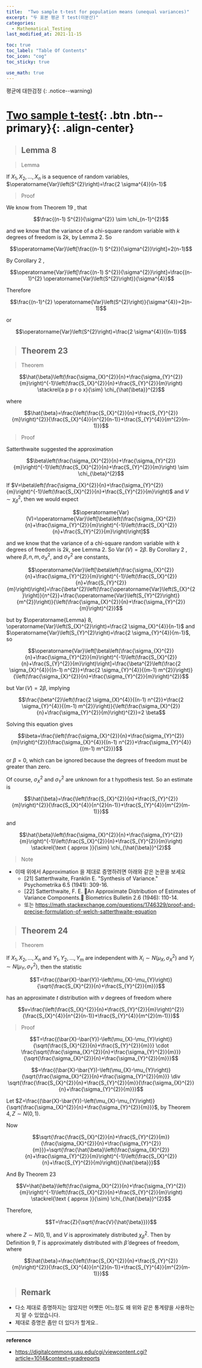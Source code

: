 ```yaml
---
title:  "Two sample t-test for population means (unequal variances)"
excerpt: "두 표본 평균 T test(이분산)"
categories:
  - Mathematical_Testing
last_modified_at: 2021-11-15

toc: true
toc_label: "Table Of Contents"
toc_icon: "cog"
toc_sticky: true

use_math: true
---
```


 평균에 대한검정
{: .notice--warning}

# [Two sample t-test](#link){: .btn .btn--primary}{: .align-center}

> ## Lemma 8 

> Lemma

If $X_{1}, X_{2}, \ldots, X_{n}$ is a sequence of random variables, $\operatorname{Var}\left(S^{2}\right)=\frac{2 \sigma^{4}}{n-1}$

> Proof 

We know from Theorem 19 , that

$$\frac{(n-1) S^{2}}{\sigma^{2}} \sim \chi_{n-1}^{2}$$

and we know that the variance of a chi-square random variable with $k$ degrees of freedom is $2 k$, by Lemma 2. So

$$\operatorname{Var}\left[\frac{(n-1) S^{2}}{\sigma^{2}}\right]=2(n-1)$$

By Corollary 2 ,

$$\operatorname{Var}\left[\frac{(n-1) S^{2}}{\sigma^{2}}\right]=\frac{(n-1)^{2} \operatorname{Var}\left(S^{2}\right)}{\sigma^{4}}$$

Therefore

$$\frac{(n-1)^{2} \operatorname{Var}\left(S^{2}\right)}{\sigma^{4}}=2(n-1)$$

or

$$\operatorname{Var}\left(S^{2}\right)=\frac{2 \sigma^{4}}{(n-1)}$$

> ## Theorem 23

> Theorem

$$\hat{\beta}\left(\frac{\sigma_{X}^{2}}{n}+\frac{\sigma_{Y}^{2}}{m}\right)^{-1}\left(\frac{S_{X}^{2}}{n}+\frac{S_{Y}^{2}}{m}\right) \stackrel{a p p r o x}{\sim} \chi_{\hat{\beta}}^{2}$$

where

$$\hat{\beta}=\frac{\left(\frac{S_{X}^{2}}{n}+\frac{S_{Y}^{2}}{m}\right)^{2}}{\frac{S_{X}^{4}}{n^{2}(n-1)}+\frac{S_{Y}^{4}}{m^{2}(m-1)}}$$

> Proof

Satterthwaite suggested the approximation

$$\beta\left(\frac{\sigma_{X}^{2}}{n}+\frac{\sigma_{Y}^{2}}{m}\right)^{-1}\left(\frac{S_{X}^{2}}{n}+\frac{S_{Y}^{2}}{m}\right) \sim \chi_{\beta}^{2}$$

If $V=\beta\left(\frac{\sigma_{X}^{2}}{n}+\frac{\sigma_{Y}^{2}}{m}\right)^{-1}\left(\frac{S_{X}^{2}}{n}+\frac{S_{Y}^{2}}{m}\right)$ and $V \sim \chi_{\beta}^{2}$, then we would expect

$$\operatorname{Var}(V)=\operatorname{Var}\left[\beta\left(\frac{\sigma_{X}^{2}}{n}+\frac{\sigma_{Y}^{2}}{m}\right)^{-1}\left(\frac{S_{X}^{2}}{n}+\frac{S_{Y}^{2}}{m}\right)\right]$$

and we know that the variance of a chi-square random variable with $k$ degrees of freedom is $2 k$, see Lemma 2. So $\operatorname{Var}(V)=2 \beta$. By Corollary 2 , where $\beta, n, m, \sigma_{X}^{2}$, and $\sigma_{Y}^{2}$ are constants,

$$\operatorname{Var}\left[\beta\left(\frac{\sigma_{X}^{2}}{n}+\frac{\sigma_{Y}^{2}}{m}\right)^{-1}\left(\frac{S_{X}^{2}}{n}+\frac{S_{Y}^{2}}{m}\right)\right]=\frac{\beta^{2}\left(\frac{\operatorname{Var}\left(S_{X}^{2}\right)}{n^{2}}+\frac{\operatorname{Var}\left(S_{Y}^{2}\right)}{m^{2}}\right)}{\left(\frac{\sigma_{X}^{2}}{n}+\frac{\sigma_{Y}^{2}}{m}\right)^{2}}$$

but by $\operatorname{Lemma} 8, \operatorname{Var}\left(S_{X}^{2}\right)=\frac{2 \sigma_{X}^{4}}{n-1}$ and $\operatorname{Var}\left(S_{Y}^{2}\right)=\frac{2 \sigma_{Y}^{4}}{m-1}$, so

$$\operatorname{Var}\left[\beta\left(\frac{\sigma_{X}^{2}}{n}+\frac{\sigma_{Y}^{2}}{m}\right)^{-1}\left(\frac{S_{X}^{2}}{n}+\frac{S_{Y}^{2}}{m}\right)\right]=\frac{\beta^{2}\left(\frac{2 \sigma_{X}^{4}}{(n-1) n^{2}}+\frac{2 \sigma_{Y}^{4}}{(m-1) m^{2}}\right)}{\left(\frac{\sigma_{X}^{2}}{n}+\frac{\sigma_{Y}^{2}}{m}\right)^{2}}$$

but $\operatorname{Var}(V)=2 \beta$, implying

$$\frac{\beta^{2}\left(\frac{2 \sigma_{X}^{4}}{(n-1) n^{2}}+\frac{2 \sigma_{Y}^{4}}{(m-1) m^{2}}\right)}{\left(\frac{\sigma_{X}^{2}}{n}+\frac{\sigma_{Y}^{2}}{m}\right)^{2}}=2 \beta$$

Solving this equation gives

$$\beta=\frac{\left(\frac{\sigma_{X}^{2}}{n}+\frac{\sigma_{Y}^{2}}{m}\right)^{2}}{\frac{\sigma_{X}^{4}}{(n-1) n^{2}}+\frac{\sigma_{Y}^{4}}{(m-1) m^{2}}}$$

or $\beta=0$, which can be ignored because the degrees of freedom must be greater than zero.

Of course, $\sigma_{X}^{2}$ and $\sigma_{Y}^{2}$ are unknown for a t hypothesis test. So an estimate is

$$\hat{\beta}=\frac{\left(\frac{S_{X}^{2}}{n}+\frac{S_{Y}^{2}}{m}\right)^{2}}{\frac{S_{X}^{4}}{n^{2}(n-1)}+\frac{S_{Y}^{4}}{m^{2}(m-1)}}$$

and

$$\hat{\beta}\left(\frac{\sigma_{X}^{2}}{n}+\frac{\sigma_{Y}^{2}}{m}\right)^{-1}\left(\frac{S_{X}^{2}}{n}+\frac{S_{Y}^{2}}{m}\right) \stackrel{\text { approx }}{\sim} \chi_{\hat{\beta}}^{2}$$

> Note

- 이때 위에서 Approximation 을 제대로 증명하려면 아래와 같은 논문을 보세요
  - [21] Satterthwaite, Franklin E. "Synthesis of Variance." Psychometrika 6.5 (1941): 309-16.
  - [22] Satterthwaite, F. E. An Approximate Distribution of Estimates of Variance Components. Biometrics Bulletin 2.6 (1946): 110-14.
  - 또는 <https://math.stackexchange.com/questions/1746329/proof-and-precise-formulation-of-welch-satterthwaite-equation>

> ## Theorem 24 

> Theorem 

If $X_{1}, X_{2}, \ldots, X_{n}$ and $Y_{1}, Y_{2}, \ldots, Y_{m}$ are independent with $X_{i} \sim N\left(\mu_{X}, \sigma_{X}^{2}\right)$ and $Y_{i} \sim N\left(\mu_{Y}, \sigma_{Y}^{2}\right)$, then the statistic

$$T=\frac{(\bar{X}-\bar{Y})-\left(\mu_{X}-\mu_{Y}\right)}{\sqrt{\frac{S_{X}^{2}}{n}+\frac{S_{Y}^{2}}{m}}}$$

has an approximate $t$ distribution with $v$ degrees of freedom where

$$v=\frac{\left(\frac{S_{X}^{2}}{n}+\frac{S_{Y}^{2}}{m}\right)^{2}}{\frac{S_{X}^{4}}{n^{2}(n-1)}+\frac{S_{Y}^{4}}{m^{2}(m-1)}}$$

> Proof

$$T=\frac{(\bar{X}-\bar{Y})-\left(\mu_{X}-\mu_{Y}\right)}{\sqrt{\frac{S_{X}^{2}}{n}+\frac{S_{Y}^{2}}{m}}} \cdot \frac{\sqrt{\frac{\sigma_{X}^{2}}{n}+\frac{\sigma_{Y}^{2}}{m}}}{\sqrt{\frac{\sigma_{X}^{2}}{n}+\frac{\sigma_{Y}^{2}}{m}}}$$

$$=\frac{(\bar{X}-\bar{Y})-\left(\mu_{X}-\mu_{Y}\right)}{\sqrt{\frac{\sigma_{X}^{2}}{n}+\frac{\sigma_{Y}^{2}}{m}}} \div \sqrt{\frac{\frac{S_{X}^{2}}{n}+\frac{S_{Y}^{2}}{m}}{\frac{\sigma_{X}^{2}}{n}+\frac{\sigma_{Y}^{2}}{m}}}$$

Let $Z=\frac{(\bar{X}-\bar{Y})-\left(\mu_{X}-\mu_{Y}\right)}{\sqrt{\frac{\sigma_{X}^{2}}{n}+\frac{\sigma_{Y}^{2}}{m}}}$, by Theorem $4, Z \sim N(0,1)$.

Now

$$\sqrt{\frac{\frac{S_{X}^{2}}{n}+\frac{S_{Y}^{2}}{m}}{\frac{\sigma_{X}^{2}}{n}+\frac{\sigma_{Y}^{2}}{m}}}=\sqrt{\frac{\hat{\beta}\left(\frac{\sigma_{X}^{2}}{n}+\frac{\sigma_{Y}^{2}}{m}\right)^{-1}\left(\frac{S_{X}^{2}}{n}+\frac{S_{Y}^{2}}{m}\right)}{\hat{\beta}}}$$

And By Theorem 23 

$$V=\hat{\beta}\left(\frac{\sigma_{X}^{2}}{n}+\frac{\sigma_{Y}^{2}}{m}\right)^{-1}\left(\frac{S_{X}^{2}}{n}+\frac{S_{Y}^{2}}{m}\right) \stackrel{\text { approx }}{\sim} \chi_{\hat{\beta}}^{2}$$

Therefore,

$$T=\frac{Z}{\sqrt{\frac{V}{\hat{\beta}}}}$$

where $Z \sim N(0,1)$, and $V$ is approximately distributed $\chi_{\hat{\beta}}^{2} .$ Then by Definition $9, T$ is approximately distributed with $\hat{\beta}$ degrees of freedom, where

$$\hat{\beta}=\frac{\left(\frac{S_{X}^{2}}{n}+\frac{S_{Y}^{2}}{m}\right)^{2}}{\frac{S_{X}^{4}}{n^{2}(n-1)}+\frac{S_{Y}^{4}}{m^{2}(m-1)}}$$

> ## Remark

- 다소 제대로 증명하지는 않았지만 어쨋든 어느정도 왜 위와 같은 통계량을 사용하는지 알 수 있었습니다.
- 제대로 증명은 좀만 더 있다가 할게요..



---

**reference**

- <https://digitalcommons.usu.edu/cgi/viewcontent.cgi?article=1014&context=gradreports>

